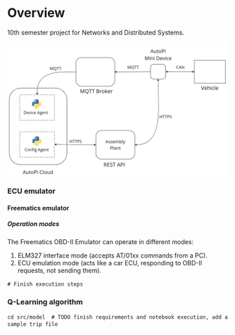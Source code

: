 # Overview

10th semester project for Networks and Distributed Systems. 

![General architecture](./imgs/general_architecture.jpg)

### ECU emulator
#### Freematics emulator 
##### Operation modes  
The Freematics OBD-II Emulator can operate in different modes:
1. ELM327 interface mode (accepts AT/01xx commands from a PC).
2. ECU emulation mode (acts like a car ECU, responding to OBD-II requests, not sending them).
```
# Finish execution steps
```


### Q-Learning algorithm
```
cd src/model  # TODO finish requirements and notebook execution, add a sample trip file 
```